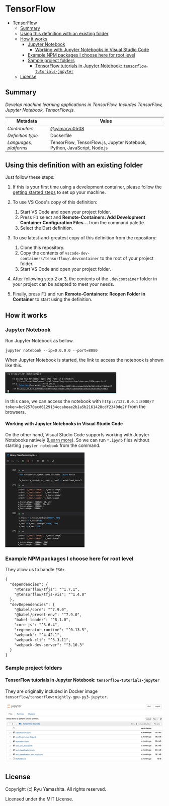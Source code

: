 # TensorFlow

- [TensorFlow](#tensorflow)
  - [Summary](#summary)
  - [Using this definition with an existing folder](#using-this-definition-with-an-existing-folder)
  - [How it works](#how-it-works)
    - [Jupyter Notebook](#jupyter-notebook)
      - [Working with Jupyter Notebooks in Visual Studio Code](#working-with-jupyter-notebooks-in-visual-studio-code)
    - [Example NPM packages I choose here for root level](#example-npm-packages-i-choose-here-for-root-level)
    - [Sample project folders](#sample-project-folders)
      - [TensorFlow tutorials in Jupyter Notebook: `tensorflow-tutorials-jupyter`](#tensorflow-tutorials-in-jupyter-notebook-tensorflow-tutorials-jupyter)
  - [License](#license)

## Summary

*Develop machine learning applications in TensorFlow. Includes TensorFlow, Jupyter Notebook, TensorFlow.js.*

| Metadata | Value |
|----------|-------|
| *Contributors* | [@yamaryu0508](https://twitter.com/yamaryu0508) |
| *Definition type* | Dockerfile |
| *Languages, platforms* | TensorFlow, TensorFlow.js, Jupyter Notebook, Python, JavaScript, Node.js |

## Using this definition with an existing folder

Just follow these steps:

1. If this is your first time using a development container, please follow the [getting started steps](https://aka.ms/vscode-remote/containers/getting-started) to set up your machine.

2. To use VS Code's copy of this definition:
   1. Start VS Code and open your project folder.
   2. Press <kbd>F1</kbd> select and **Remote-Containers: Add Development Container Configuration Files...** from the command palette.
   3. Select the Dart definition.

3. To use latest-and-greatest copy of this definition from the repository:
   1. Clone this repository.
   2. Copy the contents of `vscode-dev-containers/tensorflow/.devcontainer` to the root of your project folder.
   3. Start VS Code and open your project folder.

4. After following step 2 or 3, the contents of the `.devcontainer` folder in your project can be adapted to meet your needs.

5. Finally, press <kbd>F1</kbd> and run **Remote-Containers: Reopen Folder in Container** to start using the definition.

## How it works

### Jupyter Notebook
Run Jupyter Notebook as bellow.
```:shell
jupyter notebook --ip=0.0.0.0 --port=8080
```

When Jupyter Notebook is started, the link to access the notebook is shown like this.

<img src="./images/run-jupyter-notebook.jpg" width="70%">

In this case, we can access the notebook with `http://127.0.0.1:8080/?token=bc92570acd6129134ccabeae2b1a5b2161428cdf2340de2f` from the browsers.

#### Working with Jupyter Notebooks in Visual Studio Code
On the other hand, Visual Studio Code supports working with Jupyter Notebooks natively ([Learn more](https://code.visualstudio.com/docs/python/jupyter-support)). So we can run `*.ipynb` files without starting `jupyter notebook` from the command.

<img src="./images/vscode-jupyter-notebook.jpg" width="50%">

### Example NPM packages I choose here for root level
They allow us to handle `ES6+`.

```:json
{
  "dependencies": {
    "@tensorflow/tfjs": "^1.7.1",
    "@tensorflow/tfjs-vis": "^1.4.0"
  },
  "devDependencies": {
    "@babel/core": "^7.9.0",
    "@babel/preset-env": "^7.9.0",
    "babel-loader": "^8.1.0",
    "core-js": "^3.6.4",
    "regenerator-runtime": "^0.13.5",
    "webpack": "^4.42.1",
    "webpack-cli": "^3.3.11",
    "webpack-dev-server": "^3.10.3"
  }
}
```
### Sample project folders

#### TensorFlow tutorials in Jupyter Notebook: `tensorflow-tutorials-jupyter`
They are originally included in Docker image `tensorflow/tensorflow:nightly-gpu-py3-jupyter`.

<img src="./images/tensorflow-tutorial.jpg" width="100%">

## License

Copyright (c) Ryu Yamashita. All rights reserved.

Licensed under the MIT License.
